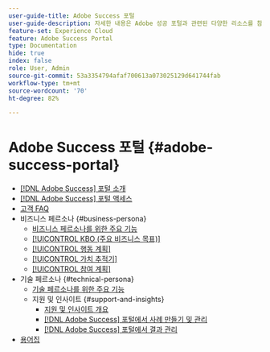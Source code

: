 ```yaml
---
user-guide-title: Adobe Success 포털
user-guide-description: 자세한 내용은 Adobe 성공 포털과 관련된 다양한 리소스를 참조하십시오.
feature-set: Experience Cloud
feature: Adobe Success Portal
type: Documentation
hide: true
index: false
role: User, Admin
source-git-commit: 53a3354794afaf700613a073025129d641744fab
workflow-type: tm+mt
source-wordcount: '70'
ht-degree: 82%

---
```



# Adobe Success 포털 {#adobe-success-portal}

- [ [!DNL Adobe Success] 포털 소개](/help/adobe-success-portal/adobe-success-portal-introduction.md)
- [ [!DNL Adobe Success] 포털 액세스](/help/adobe-success-portal/access-to-the-adobe-success-portal.md)
- [고객 FAQ](/help/adobe-success-portal/adobe-success-portal-customer-faq.md)
- 비즈니스 페르소나 {#business-persona}
   - [비즈니스 페르소나를 위한 주요 기능](/help/adobe-success-portal/business-persona/key-functionalities-for-business-persona.md)
   - [[!UICONTROL KBO (주요 비즈니스 목표)]](/help/adobe-success-portal/business-persona/key-business-objectives.md)
   - [[!UICONTROL 행동 계획]](/help/adobe-success-portal/business-persona/action-plan.md)
   - [[!UICONTROL 가치 추적기]](/help/adobe-success-portal/business-persona/value-tracker.md)
   - [[!UICONTROL 참여 계획]](/help/adobe-success-portal/business-persona/engagement-plan.md)
- 기술 페르소나 {#technical-persona}
   - [기술 페르소나를 위한 주요 기능](/help/adobe-success-portal/technical-persona/key-functionalities-for-technical-persona.md)
   - 지원 및 인사이트 {#support-and-insights}
      - [지원 및 인사이트 개요](/help/adobe-success-portal/technical-persona/support-and-insights/support-and-insights-overview.md)
      - [ [!DNL Adobe Success] 포털에서 사례 만들기 및 관리](/help/adobe-success-portal/technical-persona/support-and-insights/create-and-manage-cases-in-the-adobe-success-portal.md)
      - [ [!DNL Adobe Success] 포털에서 결과 관리](/help/adobe-success-portal/technical-persona/support-and-insights/manage-findings-adobe-success-portal.md)
- [용어집](/help/adobe-success-portal/glossary.md)
